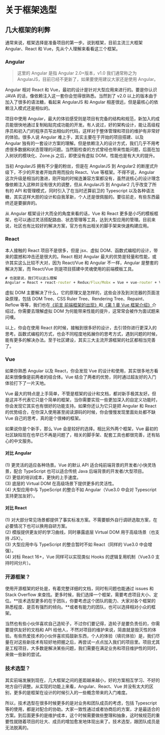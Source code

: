 # 关于框架选型

## 几大框架的利弊

通常来说，框架选择是准备项目的第一步。说到框架，目前主流三大框架 Angular、React 和 Vue，先从个人理解来看看这三个框架。

### Angular

> 这里的 Angular 是指 Angular 2.0+版本，v1.0 我们通常称之为 AngularJS，目前已经不更新了，如果要使用建议大家还是使用 Angular。

Angular 相对 React 和 Vue，最初的设计是针对大型应用来进行的。要是你认识 JAVA 的话，像依赖注入这一套你会觉得很熟悉。当然到了 v2.0 以上的版本由于加入了很多的语法糖，看起来 AngularJS 和 Angular 相差很远，但是最核心的依赖注入模式还是相似的。

项目中使用 Angular，最大的体验感受则是项目有完备的结构和规范，新加入的成员能很快地通过复制粘贴完成功能的开发。有人说过，好的架构设计，能让高级程序员和初入门的程序员写出相似的代码，这样对于整体管理和项目的维护有非常好的体验。很多人说 Angular 难上手，其实主要在于开始的项目搭建、以及 Angular 独有的一套设计方案的理解。但是依赖注入的设计方式，我们几乎不用考虑很多数据和状态管理的问题。当然脏检查的方式曾经也带来性能问题，后面在加入树状的模块化、Zone.js 之后，即使没有虚拟 DOM，性能也是有大大的提升。

当初 AngularJS 拥有不少量的粉丝，但是在 AngularJS 到 Angular2 的断崖式升级下，不少的开发者开始弃用而投向 React、Vue 等框架。不得不说，Angular 这次升级是相当的激进，刚开始的时候连兼容方案都没有，虽然说核心的设计理念像依赖注入这种并没有很大的调整，但从 AngularJS 到 Angular2 几乎改变了所有的 API 和管理模式，同时引入了在当时还算前卫的 Typescript 以及各种语法糖，其实这样大胆的设计和自我革新，个人还是很佩服的。要往前走，有些东西最终还是要摒弃的。

从 Angular 框架设计大而全的角度来看的话，Vue 和 React 更多是小巧的模板框架，也可以通过灵活搭配路由、状态管理等工具，达到大型应用的管理。目前来说，社区也有比较好的解决方案，官方也有出相关的脚手架来快速构建应用。

### React

本人接触的 React 项目不是很多，但是 jsx、虚拟 DOM、函数式编程的设计，带来的震撼和冲击还是很大的。React 相对 Angular 最大的优势是轻量和性能，或许其实这么比较不大对，因为 React/Vue 和 Angular 不一样，Angular 是整套的解决方案，而 React/Vue 则是项目搭建中灵魂使用的前端模板工具。

```cmd
# 也就是说，我们可以这么理解
Angular = React + react-router + Redux/Flux/Mobx = Vue + vue-router + Vuex/Redux
```

虚拟 DOM 主要解决了什么，它的原理又是怎样的，这些会涉及到浏览器的页面渲染原理，包括 DOM Tree、CSS Ruler Tree、Rendering Tree、Repaint、Reflow 等等，我们也在[《前言 前端框架的出现》](./0.md)和[《第 1 章 Vue 框架介绍》](./1.md)介绍过，你需要去理解虚拟 DOM 为何能带来性能的提升，这常常会被作为面试题来问噢。

以上，你会在使用 React 的时候，接触到很多好的设计，去引领你进行更深入的思考。函数式编程的方式，也会不同程度地拓展你的思考方式，遇到问题的时候，能有更多的解决办法。至于社区建设，其实三大主流开源框架的社区都相当完善了。

### Vue

如果你熟悉 Angular 以及 React，你会发现 Vue 的设计和使用，其实很多地方看起来很像像是前两者的结合体。Vue 结合了两者的优势，同时通过超友好的入门体验打下了一片天地。

Vue 最大的特点是上手简单，不管是框架的设计和文档，都对新手极其友好。但是这并不代表它只是个简单的框架，当你需要实现一些更加深入的自定义功能时，你会发现它其实也有很好的功能支持。如果你还认为它只是把 Angular 和 React 的优势结合，在你深入使用甚至阅读源码的时候，你会慢慢发现里面处处都不缺 Vue 自己的思考，真的是个很棒的框架。

如果说你是个新手，那么 Vue 会是较好的选择。相比另外两个框架，Vue 最初的社区缺陷现在也早已不再是问题了，相关的脚手架、配套工具也都很完善，还有贴心的中文服务。

#### 对比 Angular

(1) 更灵活的适应各种场景。Vue 的默认 API 适合纯前端背景的开发者/小快灵场景，配合 TypeScript 也可以适合传统 Java 后端背景的开发者/大型项目。  
(2) 更低的培训成本，更快的上手速度。  
(3) 底层的 Virtual DOM 在高级场景下提供更多的灵活性。  
(4) 大型应用中与 TypeScript 的整合不如 Angular（Vue3.0 中会对 Typescript 支持更加友好）。

#### 对比 React

(1) 对大部分常见场景都提供了事实标准方案。不需要额外自行调研选取方案，在必要情况下也可以换用自研方案。  
(2) 模版提供更友好的学习曲线，同时暴露底层 Virtual DOM 用于高级场景（也支持 JSX）。  
(3) 大型应用中与 TypeScript 的整合暂时不如 React（同样的 Vue3.0 中会增强）。  
(4) 对标 React 16+，Vue 同样可以实现类似 Hooks 的逻辑复用机制（Vue3.0 支持时间分片）。

### 开源框架？

使用开源框架的好处是，有着完整详细的文档，同时有问题也能通过 issues 和 Stack Overflow 来查找。更多时候，我们选择一个框架，需要考虑项目大小、定位。**技术选型更多的在于团队，你要考虑这个团队的能力、大家对各个框架的熟悉程度、是否有强烈的倾向。**或者有能力的团队，也可以选择相对小众的框架。

当然也有些小伙伴喜欢自己造轮子，不过你们要记得，造轮子是要负责任的，你需要提供友好的文档和 API 给他人，不然对项目的维护来说，简直就是毁灭性的体验。有些热爱技术的小伙伴喜欢捣鼓新东西，个人的体验（填坑体验）是，我们尽量在对这些新技术有较好地把握之后，再尝试一点点加入我们的项目里。项目尤其是工程项目，大多数是解决某些问题，我们需要在满足业务和项目维护性的同时，来做一些新的尝试。

### 技术选型？

其实前端发展到现在，几大框架之间的差距越来越小，好的方案相互学习、不好的地方自行调整。从实现的功能上来看，Angular、React、Vue 并没有太大的区别，更多的是框架在设计的时候引入的一些概念带来的入门难度。

所以，技术选型在很多时候更多的是对业务和团队成员的考虑，包括 Typescript 等的使用，都是对配合的协助。大家一致性通过或者协商后的方案，才是最适合的方案。到后面更多的是维护成本，这个时候需要做些整理和抽象，这时候规范的重要性就随着项目的壮大、成员的增加愈发地体现出来了。技术选型，跟团队成员是无法脱离的。
